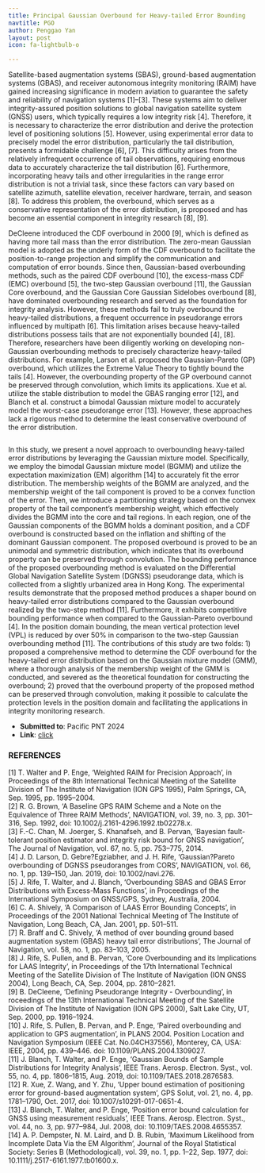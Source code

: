 ```yaml
---
title: Principal Gaussian Overbound for Heavy-tailed Error Bounding
navtitle: PGO
author: Penggao Yan
layout: post
icon: fa-lightbulb-o

---
```


Satellite-based augmentation systems (SBAS), ground-based augmentation systems (GBAS), and receiver autonomous integrity monitoring (RAIM) have gained increasing significance in modern aviation to guarantee the safety and reliability of navigation systems [1]–[3]. These systems aim to deliver integrity-assured position solutions to global navigation satellite system (GNSS) users, which typically requires a low integrity risk [4]. Therefore, it is necessary to characterize the error distribution and derive the protection level of positioning solutions [5]. However, using experimental error data to precisely model the error distribution, particularly the tail distribution, presents a formidable challenge [6], [7]. This difficulty arises from the relatively infrequent occurrence of tail observations, requiring enormous data to accurately characterize the tail distribution [6]. Furthermore, incorporating heavy tails and other irregularities in the range error distribution is not a trivial task, since these factors can vary based on satellite azimuth, satellite elevation, receiver hardware, terrain, and season [8]. To address this problem, the overbound, which serves as a conservative representation of the error distribution, is proposed and has become an essential component in integrity research [8], [9]. <br />

DeCleene introduced the CDF overbound in 2000 [9], which is defined as having more tail mass than the error distribution. The zero-mean Gaussian model is adopted as the underly form of the CDF overbound to facilitate the position-to-range projection and simplify the communication and computation of error bounds. Since then, Gaussian-based overbounding methods, such as the paired CDF overbound [10], the excess-mass CDF (EMC) overbound [5], the two-step Gaussian overbound [11], the Gaussian Core overbound, and the Gaussian Core Gaussian Sidelobes overbound [8], have dominated overbounding research and served as the foundation for integrity analysis. However, these methods fail to truly overbound the heavy-tailed distributions, a frequent occurrence in pseudorange errors influenced by multipath [6]. This limitation arises because heavy-tailed distributions possess tails that are not exponentially bounded [4], [8]. Therefore, researchers have been diligently working on developing non-Gaussian overbounding methods to precisely characterize heavy-tailed distributions. For example, Larson et al. proposed the Gaussian-Pareto (GP) overbound, which utilizes the Extreme Value Theory to tightly bound the tails [4]. However, the overbounding property of the GP overbound cannot be preserved through convolution, which limits its applications. Xue et al. utilize the stable distribution to model the GBAS ranging error [12], and Blanch et al. construct a bimodal Gaussian mixture model to accurately model the worst-case pseudorange error [13]. However, these approaches lack a rigorous method to determine the least conservative overbound of the error distribution. <br />

<span class="image fit"><img src="{{ 'assets/images/PGO-cover.jpg' | relative_url }}" alt="" /></span>

In this study, we present a novel approach to overbounding heavy-tailed error distributions by leveraging the Gaussian mixture model. Specifically, we employ the bimodal Gaussian mixture model (BGMM) and utilize the expectation maximization (EM) algorithm [14] to accurately fit the error distribution. The membership weights of the BGMM are analyzed, and the membership weight of the tail component is proved to be a convex function of the error. Then, we introduce a partitioning strategy based on the convex property of the tail component’s membership weight, which effectively divides the BGMM into the core and tail regions. In each region, one of the Gaussian components of the BGMM holds a dominant position, and a CDF overbound is constructed based on the inflation and shifting of the dominant Gaussian component. The proposed overbound is proved to be an unimodal and symmetric distribution, which indicates that its overbound property can be preserved through convolution.
The bounding performance of the proposed overbounding method is evaluated on the Differential Global Navigation Satellite System (DGNSS) pseudorange data, which is collected from a slightly urbanized area in Hong Kong. The experimental results demonstrate that the proposed method produces a shaper bound on heavy-tailed error distributions compared to the Gaussian overbound realized by the two-step method [11]. Furthermore, it exhibits competitive bounding performance when compared to the Gaussian-Pareto overbound [4]. In the position domain bounding, the mean vertical protection level (VPL) is reduced by over 50% in comparison to the two-step Gaussian overbounding method [11]. The contributions of this study are two folds: 1) proposed a comprehensive method to determine the CDF overbound for the heavy-tailed error distribution based on the Gaussian mixture model (GMM), where a thorough analysis of the membership weight of the GMM is conducted, and severed as the theoretical foundation for constructing the overbound; 2) proved that the overbound property of the proposed method can be preserved through convolution, making it possible to calculate the protection levels in the position domain and facilitating the applications in integrity monitoring research.<br />

- **Submitted to**: Pacific PNT 2024 
- **Link**: [click](https://www.ion.org/pnt/abstracts.cfm?paperID=13061)

### REFERENCES

[1] T. Walter and P. Enge, ‘Weighted RAIM for Precision Approach’, in Proceedings of the 8th International Technical Meeting of the Satellite Division of The Institute of Navigation (ION GPS 1995), Palm Springs, CA, Sep. 1995, pp. 1995–2004.<br />
[2] R. G. Brown, ‘A Baseline GPS RAIM Scheme and a Note on the Equivalence of Three RAIM Methods’, NAVIGATION, vol. 39, no. 3, pp. 301–316, Sep. 1992, doi: 10.1002/j.2161-4296.1992.tb02278.x.<br />
[3] F.-C. Chan, M. Joerger, S. Khanafseh, and B. Pervan, ‘Bayesian fault-tolerant position estimator and integrity risk bound for GNSS navigation’, The Journal of Navigation, vol. 67, no. 5, pp. 753–775, 2014.<br />
[4] J. D. Larson, D. Gebre?Egziabher, and J. H. Rife, ‘Gaussian?Pareto overbounding of DGNSS pseudoranges from CORS’, NAVIGATION, vol. 66, no. 1, pp. 139–150, Jan. 2019, doi: 10.1002/navi.276.<br />
[5] J. Rife, T. Walter, and J. Blanch, ‘Overbounding SBAS and GBAS Error Distributions with Excess-Mass Functions’, in Proceedings of the International Symposium on GNSS/GPS, Sydney, Australia, 2004.<br />
[6] C. A. Shively, ‘A Comparison of LAAS Error Bounding Concepts’, in Proceedings of the 2001 National Technical Meeting of The Institute of Navigation, Long Beach, CA, Jan. 2001, pp. 501–511.<br />
[7] R. Braff and C. Shively, ‘A method of over bounding ground based augmentation system (GBAS) heavy tail error distributions’, The Journal of Navigation, vol. 58, no. 1, pp. 83–103, 2005.<br />
[8] J. Rife, S. Pullen, and B. Pervan, ‘Core Overbounding and its Implications for LAAS Integrity’, in Proceedings of the 17th International Technical Meeting of the Satellite Division of The Institute of Navigation (ION GNSS 2004), Long Beach, CA, Sep. 2004, pp. 2810–2821.<br />
[9] B. DeCleene, ‘Defining Pseudorange Integrity - Overbounding’, in roceedings of the 13th International Technical Meeting of the Satellite Division of The Institute of Navigation (ION GPS 2000), Salt Lake City, UT, Sep. 2000, pp. 1916–1924.<br />
[10] J. Rife, S. Pullen, B. Pervan, and P. Enge, ‘Paired overbounding and application to GPS augmentation’, in PLANS 2004. Position Location and Navigation Symposium (IEEE Cat. No.04CH37556), Monterey, CA, USA: IEEE, 2004, pp. 439–446. doi: 10.1109/PLANS.2004.1309027.<br />
[11] J. Blanch, T. Walter, and P. Enge, ‘Gaussian Bounds of Sample Distributions for Integrity Analysis’, IEEE Trans. Aerosp. Electron. Syst., vol. 55, no. 4, pp. 1806–1815, Aug. 2019, doi: 10.1109/TAES.2018.2876583.<br />
[12] R. Xue, Z. Wang, and Y. Zhu, ‘Upper bound estimation of positioning error for ground-based augmentation system’, GPS Solut, vol. 21, no. 4, pp. 1781–1790, Oct. 2017, doi: 10.1007/s10291-017-0651-4.<br />
[13] J. Blanch, T. Walter, and P. Enge, ‘Position error bound calculation for GNSS using measurement residuals’, IEEE Trans. Aerosp. Electron. Syst., vol. 44, no. 3, pp. 977–984, Jul. 2008, doi: 10.1109/TAES.2008.4655357.<br />
[14] A. P. Dempster, N. M. Laird, and D. B. Rubin, ‘Maximum Likelihood from Incomplete Data Via the EM Algorithm’, Journal of the Royal Statistical Society: Series B (Methodological), vol. 39, no. 1, pp. 1–22, Sep. 1977, doi: 10.1111/j.2517-6161.1977.tb01600.x.<br />